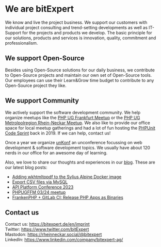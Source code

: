 # We are bitExpert

We know and live the project business. We support our customers with individual project consulting and trend-setting developments as well as IT-Support for the projects and products we develop. The basic principle for our solutions, products and services is innovation, quality, commitment and professionalism.

## We support Open-Source

Besides using Open-Source solutions for our daily business, we contribute to Open-Source projects and maintain our own set of Open-Source tools. Our employees can use their Learn&Grow time budget to contribute to any Open-Source project they like.

## We support Community

We actively support the software development community. We help organize meetups like the [PHP UG Frankfurt Meetup](https://www.phpugffm.de) or the [PHP UG Metrolpolregion Rhein-Neckar Meetup](http://www.phpugmrn.de). We also like to provide our office space for local meetup gatherings and had a lot of fun hosting the [PHPUnit Code Sprint](https://phpunit.de/code-sprints/september-2019.html) back in 2019. If we can help, contact us!

Once a year we organize [unKonf](https://www.unKonf.de) an unconference focussing on web development & software development topics. We usually have about 120 nerds in our office for an awesome day of learning.

Also, we love to share our thoughts and experiences in our [blog](https://blog.bitExpert.de). These are our latest blog posts:
<!--- blog_start --->
 - [Adding wkhtmltopdf to the Sylius Alpine Docker image](https://blog.bitexpert.de/blog/sylius_docker_alpine_wkhtmltopdf)
 - [Export CSV files via MySQL](https://blog.bitexpert.de/blog/export_csv_files_via_mysql)
 - [API Platform Conference 2023](https://blog.bitexpert.de/blog/api_platform_conference_2023)
 - [PHPUGFFM 03/24 meetup](https://blog.bitexpert.de/blog/phpugffm_meetup_may_2024)
 - [FrankenPHP + GitLab CI: Release PHP Apps as Binaries](https://blog.bitexpert.de/blog/frankenphp-gitlab-ci)
<!--- blog_end --->

## Contact us

Contact us: https://bitexpert.de/en/imprint   
Twitter: https://www.twitter.com/bitExpert    
Mastodon: https://rheinneckar.social/@bitexpert    
LinkedIn: https://www.linkedin.com/company/bitexpert-ag/    
